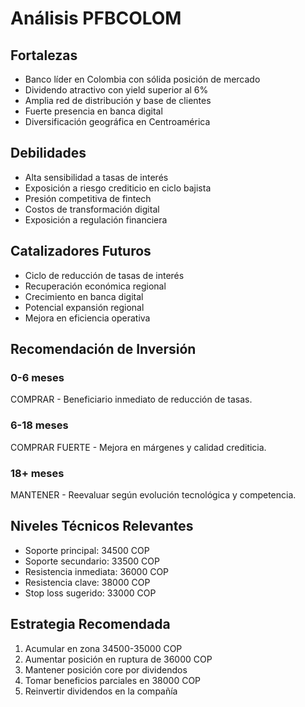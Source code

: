 # Análisis PFBCOLOM

## Fortalezas

- Banco líder en Colombia con sólida posición de mercado
- Dividendo atractivo con yield superior al 6%
- Amplia red de distribución y base de clientes
- Fuerte presencia en banca digital
- Diversificación geográfica en Centroamérica

## Debilidades

- Alta sensibilidad a tasas de interés
- Exposición a riesgo crediticio en ciclo bajista
- Presión competitiva de fintech
- Costos de transformación digital
- Exposición a regulación financiera

## Catalizadores Futuros

- Ciclo de reducción de tasas de interés
- Recuperación económica regional
- Crecimiento en banca digital
- Potencial expansión regional
- Mejora en eficiencia operativa

## Recomendación de Inversión

### 0-6 meses

COMPRAR - Beneficiario inmediato de reducción de tasas.

### 6-18 meses

COMPRAR FUERTE - Mejora en márgenes y calidad crediticia.

### 18+ meses

MANTENER - Reevaluar según evolución tecnológica y competencia.

## Niveles Técnicos Relevantes

- Soporte principal: 34500 COP
- Soporte secundario: 33500 COP
- Resistencia inmediata: 36000 COP
- Resistencia clave: 38000 COP
- Stop loss sugerido: 33000 COP

## Estrategia Recomendada

1. Acumular en zona 34500-35000 COP
2. Aumentar posición en ruptura de 36000 COP
3. Mantener posición core por dividendos
4. Tomar beneficios parciales en 38000 COP
5. Reinvertir dividendos en la compañía

